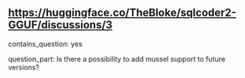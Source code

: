 ## https://huggingface.co/TheBloke/sqlcoder2-GGUF/discussions/3

contains_question: yes

question_part: Is there a possibility to add mussel support to future versions?
